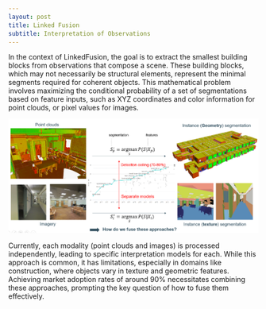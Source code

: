 ```yaml
---
layout: post
title: Linked Fusion
subtitle: Interpretation of Observations
---
```



In the context of LinkedFusion, the goal is to extract the smallest building blocks from observations that compose a scene. These building blocks, which may not necessarily be structural elements, represent the minimal segments required for coherent objects. This mathematical problem involves maximizing the conditional probability of a set of segmentations based on feature inputs, such as XYZ coordinates and color information for point clouds, or pixel values for images.

![Segmentation](../assets/img/segmentation.PNG)

Currently, each modality (point clouds and images) is processed independently, leading to specific interpretation models for each. While this approach is common, it has limitations, especially in domains like construction, where objects vary in texture and geometric features. Achieving market adoption rates of around 90% necessitates combining these approaches, prompting the key question of how to fuse them effectively.


